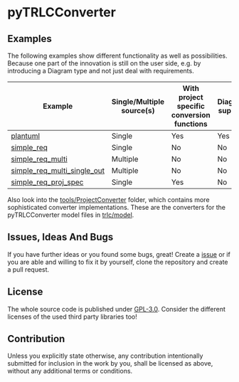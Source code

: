 # pyTRLCConverter <!-- omit in toc -->

## Examples

The following examples show different functionality as well as possibilities. Because one part of the innovation is still on the user side, e.g. by introducing a Diagram type and not just deal with requirements.

| Example | Single/Multiple source(s) | With project specific conversion functions | Diagram support | Single output document |
| ------- | ------------------------- | ------------------------------------------ | --------------- | ---------------------- |
| [plantuml](./plantuml/) | Single | Yes | Yes | No |
| [simple_req](./simple_req/) | Single | No | No | No |
| [simple_req_multi](./simple_req_multi/) | Multiple | No | No | No |
| [simple_req_multi_single_out](./simple_req_multi_single_out/) | Multiple | No | No | Yes |
| [simple_req_proj_spec](./simple_req/) | Single | Yes | No | No |

Also look into the [tools/ProjectConverter](../tools/ProjectConverter) folder, which contains
more sophisticated converter implementations. These are the converters for the pyTRLCConverter
model files in [trlc/model](../trlc/model/).

## Issues, Ideas And Bugs

If you have further ideas or you found some bugs, great! Create a [issue](https://github.com/NewTec-GmbH/pyTRLCConverter/issues) or if you are able and willing to fix it by yourself, clone the repository and create a pull request.

## License

The whole source code is published under [GPL-3.0](https://github.com/NewTec-GmbH/pyTRLCConverter/blob/main/LICENSE).
Consider the different licenses of the used third party libraries too!

## Contribution

Unless you explicitly state otherwise, any contribution intentionally submitted for inclusion in the work by you, shall be licensed as above, without any additional terms or conditions.
